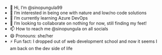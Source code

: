 - 👋 Hi, I’m @sinopungula99
- 👀 I’m interested in being one with nature and low/no code solutions
- 🌱 I’m currently learning Azure DevOps
- 💞️ I’m looking to collaborate on nothing for now, still finding my feet!
- 📫 How to reach me @sinopungula on all socials
- 😄 Pronouns: she/her
- ⚡ Fun fact: I dropped out of web development school and now it seems I am back on the dev side of life

<!---
sinopungula99/sinopungula99 is a ✨ special ✨ repository because its `README.md` (this file) appears on your GitHub profile.
You can click the Preview link to take a look at your changes.
--->
